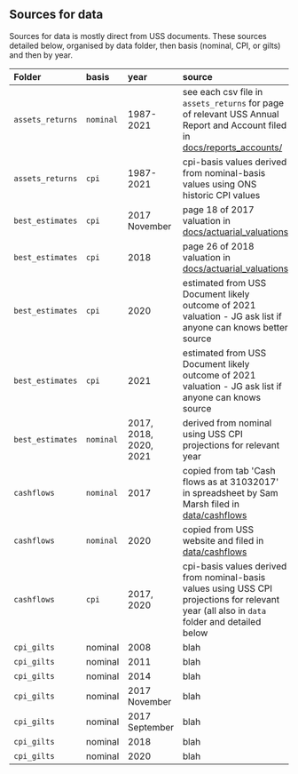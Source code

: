 ## Sources for data

Sources for data is mostly direct from USS documents. These sources detailed below, organised by data folder, then basis (nominal, CPI, or gilts) and then by year.


| Folder | basis | year | source |
|:--|:--|:--|:--| 
| `assets_returns`| `nominal`| 1987-2021 |see each csv file in `assets_returns` for page of relevant USS Annual Report and Account filed in [docs/reports_accounts/](https://github.com/SussexUCU/USS/tree/main/docs/reports_accounts 'report_accounts') |   
| `assets_returns`| `cpi`| 1987-2021 | cpi-basis values derived from nominal-basis values using ONS historic CPI values|   
| `best_estimates`| `cpi`| 2017 November |page 18 of 2017 valuation in [docs/actuarial_valuations](https://github.com/SussexUCU/USS/tree/main/docs/actuarial_valuations "2017 valuation") |  
| `best_estimates`| `cpi`| 2018 | page 26 of 2018 valuation in [docs/actuarial_valuations](https://github.com/SussexUCU/USS/tree/main/docs/actuarial_valuations "2017 valuation") |   
| `best_estimates`| `cpi`| 2020 | estimated from USS Document likely outcome of 2021 valuation - JG ask list if anyone can knows better source | 
| `best_estimates`| `cpi`| 2021 | estimated from USS Document likely outcome of 2021 valuation - JG ask list if anyone can knows source | 
| `best_estimates`| `nominal`| 2017, 2018, 2020, 2021 |derived from nominal using USS CPI projections for relevant year | 
| `cashflows`| `nominal`| 2017 | copied from tab 'Cash flows as at 31032017' in spreadsheet by Sam Marsh filed in [data/cashflows](https://github.com/SussexUCU/USS/tree/main/docs/cashflows 'cashflows') |   
| `cashflows`| `nominal`| 2020 | copied from USS website and filed in [data/cashflows](https://github.com/SussexUCU/USS/tree/main/docs/cashflows 'cashflows') |   
| `cashflows`| `cpi`| 2017, 2020 | cpi-basis values derived from nominal-basis values using USS CPI projections for relevant year (all also in `data` folder and detailed below |   
| `cpi_gilts`| nominal| 2008 | blah |   
| `cpi_gilts`| nominal| 2011 | blah |   
| `cpi_gilts`| nominal| 2014 | blah |   
| `cpi_gilts`| nominal| 2017 November | blah |   
| `cpi_gilts`| nominal| 2017 September | blah |   
| `cpi_gilts`| nominal| 2018 | blah |   
| `cpi_gilts`| nominal| 2020 | blah |   
